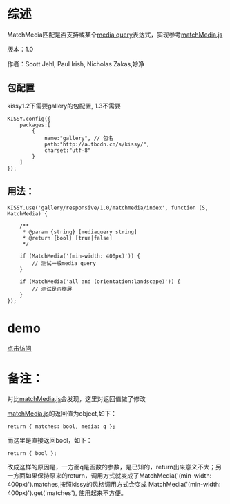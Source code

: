 # 综述
MatchMedia匹配是否支持或某个[media query](http://www.w3.org/TR/css3-mediaqueries/)表达式，实现参考[matchMedia.js](https://github.com/scottjehl/matchMedia.js)

版本：1.0

作者：Scott Jehl, Paul Irish, Nicholas Zakas,妙净


## 包配置 
kissy1.2下需要gallery的包配置, 1.3不需要

    KISSY.config({
        packages:[
            {
                name:"gallery", // 包名
                path:"http://a.tbcdn.cn/s/kissy/",
                charset:"utf-8"
            }
        ]
    });

## 用法：
    KISSY.use('gallery/responsive/1.0/matchmedia/index', function (S, MatchMedia) {
        
        /**
         * @param {string} [mediaquery string] 
         * @return {bool} [true|false]
         */
        
        if (MatchMedia('(min-width: 400px)')) {
            // 测试一般media query
        }

        if (MatchMedia('all and (orientation:landscape)')) {
            // 测试是否横屏
        } 
    });
 # demo
 [点击访问](../demo/matchmedia.html)

# 备注：

对比[matchMedia.js](https://github.com/scottjehl/matchMedia.js)会发现，这里对返回值做了修改

[matchMedia.js](https://github.com/scottjehl/matchMedia.js)的返回值为object,如下：

    return { matches: bool, media: q };
而这里是直接返回bool，如下：

    return { bool };

改成这样的原因是，一方面q是函数的参数，是已知的，return出来意义不大；另一方面如果保持原来的return，调用方式就变成了MatchMedia('(min-width: 400px)').matches,按照kissy的风格调用方式会变成 MatchMedia('(min-width: 400px)').get('matches'), 使用起来不方便。
